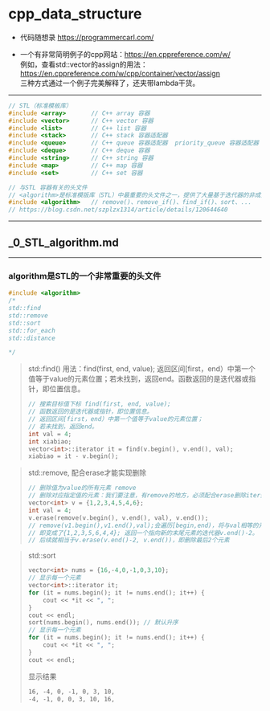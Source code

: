 # cpp_data_structure 

* 代码随想录 https://programmercarl.com/

* 一个有非常简明例子的cpp网站：https://en.cppreference.com/w/
  <br> 例如，查看std::vector的assign的用法：https://en.cppreference.com/w/cpp/container/vector/assign
  <br> 三种方式通过一个例子完美解释了，还夹带lambda干货。

--------------------------------------------------------------------------------

```c++
// STL（标准模板库） 
#include <array>       // C++ array 容器
#include <vector>      // C++ vector 容器
#include <list>        // C++ list 容器
#include <stack>       // C++ stack 容器适配器
#include <queue>       // C++ queue 容器适配器  priority_queue 容器适配器
#include <deque>       // C++ deque 容器
#include <string>      // C++ string 容器
#include <map>         // C++ map 容器
#include <set>         // C++ set 容器

// 与STL 容器有关的头文件
// <algorithm>是标准模版库（STL）中最重要的头文件之一，提供了大量基于迭代器的非成员模板函数。
#include <algorithm>   // remove()、remove_if()、find_if()、sort、...
// https://blog.csdn.net/szplzx1314/article/details/120644640
```

--------------------------------------------------------------------------------

## _0_STL_algorithm.md

--------------------------------------------------------------------------------

### algorithm是STL的一个非常重要的头文件

```c++
#include <algorithm> 
/*
std::find
std::remove
std::sort
std::for_each
std::distance

*/
```
> std::find()
> 用法：find(first, end, value);
> 返回区间[first，end）中第一个值等于value的元素位置；若未找到，返回end。函数返回的是迭代器或指针，即位置信息。
> 
> ```c++
> // 搜索目标值下标 find(first, end, value);
> // 函数返回的是迭代器或指针，即位置信息。
> // 返回区间[first，end）中第一个值等于value的元素位置；
> // 若未找到，返回end。
> int val = 4;
> int xiabiao;
> vector<int>::iterator it = find(v.begin(), v.end(), val);
> xiabiao = it - v.begin();
> ```


> std::remove, 配合erase才能实现删除
> ```c++
> // 删除值为value的所有元素 remove
> // 删除对应指定值的元素：我们要注意，有remove的地方，必须配合erase删除iter到end()的部分
> vector<int> v = {1,2,3,4,5,4,6};
> int val = 4;
> v.erase(remove(v.begin(), v.end(), val), v.end());  
> // remove(v1.begin(),v1.end(),val);会遍历[begin,end)，将与val相等的元素,移动到末尾。
> // 即变成了{1,2,3,5,6,4,4}; 返回一个指向新的末尾元素的迭代器v.end()-2。
> // 后续就相当于v.erase(v.end()-2, v.end())，即删除最后2个元素
> ```

> std::sort
> ```c++
> vector<int> nums = {16,-4,0,-1,0,3,10};
> // 显示每一个元素
> vector<int>::iterator it;
> for (it = nums.begin(); it != nums.end(); it++) {
>     cout << *it << ", ";
> }
> cout << endl;
> sort(nums.begin(), nums.end()); // 默认升序
> // 显示每一个元素
> for (it = nums.begin(); it != nums.end(); it++) {
>     cout << *it << ", ";
> }
> cout << endl;
> ```
> 显示结果
> ```html
> 16, -4, 0, -1, 0, 3, 10, 
> -4, -1, 0, 0, 3, 10, 16, 
> ```